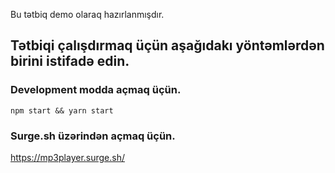 Bu tətbiq demo olaraq hazırlanmışdır.

## Tətbiqi çalışdırmaq üçün aşağıdakı yöntəmlərdən birini istifadə edin.

### Development modda açmaq üçün.

```
npm start && yarn start
```

### **Surge.sh** üzərindən açmaq üçün.

https://mp3player.surge.sh/
